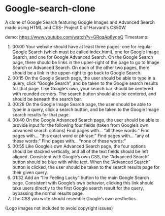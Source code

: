 # Google-search-clone
A clone of Google Search featuring Google Images and Advanced Search made using HTML and CSS- Project 0 of Harvard's CS50W.

demo: https://www.youtube.com/watch?v=GRqqAp8yqeQ
Timestamp:
1. 00:00 Your website should have at least three pages: one for regular Google Search (which must be called index.html), one for Google Image Search, and one for Google Advanced Search.
On the Google Search page, there should be links in the upper-right of the page to go to Image Search or Advanced Search. On each of the other two pages, there should be a link in the upper-right to go back to Google Search.
2. 00:15 On the Google Search page, the user should be able to type in a query, click “Google Search”, and be taken to the Google search results for that page.
Like Google’s own, your search bar should be centered with rounded corners. The search button should also be centered, and should be beneath the search bar.
3. 00:28 On the Google Image Search page, the user should be able to type in a query, click a search button, and be taken to the Google Image search results for that page.
4. 00:40 On the Google Advanced Search page, the user should be able to provide input for the following four fields (taken from Google’s own advanced search options)
Find pages with… “all these words:”
Find pages with… “this exact word or phrase:”
Find pages with… “any of these words:”
Find pages with… “none of these words:”
5. 00:55 Like Google’s own Advanced Search page, the four options should be stacked vertically, and all of the text fields should be left aligned.
Consistent with Google’s own CSS, the “Advanced Search” button should be blue with white text.
When the “Advanced Search” button is clicked, the user should be taken to the search results page for their given query.
6. 01:32 Add an “I’m Feeling Lucky” button to the main Google Search page. Consistent with Google’s own behavior, clicking this link should take users directly to the first Google search result for the query, bypassing the normal results page.
7. The CSS you write should resemble Google’s own aesthetics. 

(Logo images not included to avoid copyright issues)

